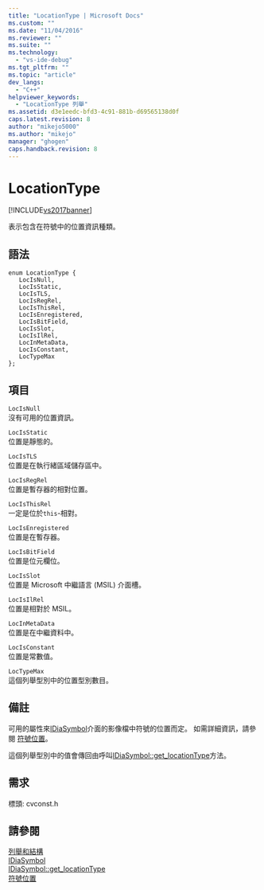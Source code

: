 ```yaml
---
title: "LocationType | Microsoft Docs"
ms.custom: ""
ms.date: "11/04/2016"
ms.reviewer: ""
ms.suite: ""
ms.technology: 
  - "vs-ide-debug"
ms.tgt_pltfrm: ""
ms.topic: "article"
dev_langs: 
  - "C++"
helpviewer_keywords: 
  - "LocationType 列舉"
ms.assetid: d3e1eedc-bfd3-4c91-881b-d69565138d0f
caps.latest.revision: 8
author: "mikejo5000"
ms.author: "mikejo"
manager: "ghogen"
caps.handback.revision: 8
---
```

# LocationType
[!INCLUDE[vs2017banner](../../code-quality/includes/vs2017banner.md)]

表示包含在符號中的位置資訊種類。  
  
## 語法  
  
```cpp#  
enum LocationType {   
   LocIsNull,  
   LocIsStatic,  
   LocIsTLS,  
   LocIsRegRel,  
   LocIsThisRel,  
   LocIsEnregistered,  
   LocIsBitField,  
   LocIsSlot,  
   LocIsIlRel,  
   LocInMetaData,  
   LocIsConstant,  
   LocTypeMax  
};  
```  
  
## 項目  
 `LocIsNull`  
 沒有可用的位置資訊。  
  
 `LocIsStatic`  
 位置是靜態的。  
  
 `LocIsTLS`  
 位置是在執行緒區域儲存區中。  
  
 `LocIsRegRel`  
 位置是暫存器的相對位置。  
  
 `LocIsThisRel`  
 一定是位於`this`\-相對。  
  
 `LocIsEnregistered`  
 位置是在暫存器。  
  
 `LocIsBitField`  
 位置是位元欄位。  
  
 `LocIsSlot`  
 位置是 Microsoft 中繼語言 \(MSIL\) 介面槽。  
  
 `LocIsIlRel`  
 位置是相對於 MSIL。  
  
 `LocInMetaData`  
 位置是在中繼資料中。  
  
 `LocIsConstant`  
 位置是常數值。  
  
 `LocTypeMax`  
 這個列舉型別中的位置型別數目。  
  
## 備註  
 可用的屬性來[IDiaSymbol](../../debugger/debug-interface-access/idiasymbol.md)介面的影像檔中符號的位置而定。  如需詳細資訊，請參閱 [符號位置](../../debugger/debug-interface-access/symbol-locations.md)。  
  
 這個列舉型別中的值會傳回由呼叫[IDiaSymbol::get\_locationType](../Topic/IDiaSymbol::get_locationType.md)方法。  
  
## 需求  
 標頭: cvconst.h  
  
## 請參閱  
 [列舉和結構](../../debugger/debug-interface-access/enumerations-and-structures.md)   
 [IDiaSymbol](../../debugger/debug-interface-access/idiasymbol.md)   
 [IDiaSymbol::get\_locationType](../Topic/IDiaSymbol::get_locationType.md)   
 [符號位置](../../debugger/debug-interface-access/symbol-locations.md)